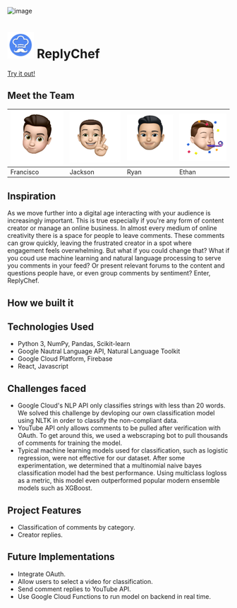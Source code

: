 ![image](images/banner.png)

# <img src="/images/reply_chef_icon.png" width="60"> ReplyChef

[Try it out!](https://replychef.tech)

## Meet the Team

<img src="/images/cisco.png" width="175" /> | <img src="/images/jackson.png" width="175" /> | <img src="/images/ryan.png" width="175" /> | <img src="images/ethan.png" width="175" />
-- | -- | -- | --
Francisco | Jackson | Ryan | Ethan

## Inspiration

As we move further into a digital age interacting with your audience is increasingly important. This is true especially if you're any form of content creator or manage an online business. In almost every medium of online creativity there is a space for people to leave comments. These comments can grow quickly, leaving the frustrated creator in a spot where engagement feels overwhelming. But what if you could change that? What if you coud use machine learning and natural language processing to serve you comments in your feed? Or present relevant forums to the content and questions people have, or even group comments by sentiment? Enter, ReplyChef.

## How we built it

## Technologies Used
- Python 3, NumPy, Pandas, Scikit-learn
- Google Nautral Language API, Natural Language Toolkit
- Google Cloud Platform, Firebase
- React, Javascript

## Challenges faced
- Google Cloud's NLP API only classifies strings with less than 20 words. We solved this challenge by devloping our own classification model using NLTK in order to classify the non-compliant data.
- YouTube API only allows comments to be pulled after verification with OAuth. To get around this, we used a webscraping bot to pull thousands of comments for training the model.
- Typical machine learning models used for classification, such as logistic regression, were not effective for our dataset. After some experimentation, we determined that a multinomial naive bayes classification model had the best performance. Using multiclass logloss as a metric, this model even outperformed popular modern ensemble models such as XGBoost.

## Project Features
- Classification of comments by category.
- Creator replies.

## Future Implementations
- Integrate OAuth.
- Allow users to select a video for classification.
- Send comment replies to YouTube API.
- Use Google Cloud Functions to run model on backend in real time.
